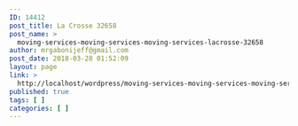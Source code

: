 ```yaml
---
ID: 14412
post_title: La Crosse 32658
post_name: >
  moving-services-moving-services-moving-services-lacrosse-32658
author: mrgabonijeff@gmail.com
post_date: 2018-03-28 01:52:09
layout: page
link: >
  http://localhost/wordpress/moving-services-moving-services-moving-services-lacrosse-32658/
published: true
tags: [ ]
categories: [ ]
---
```

